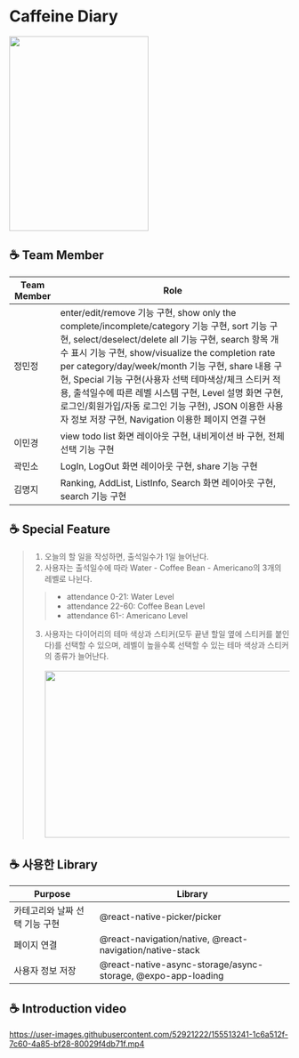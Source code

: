 # Caffeine Diary
<img src="https://user-images.githubusercontent.com/52921222/155350377-92003fde-a43b-4822-b6ac-79c35032c610.JPG" width="250" height="350"><br>
## ☕ Team Member
Team Member | Role
------------- | ---------------
정민정 | enter/edit/remove 기능 구현, show only the complete/incomplete/category 기능 구현, sort 기능 구현, select/deselect/delete all 기능 구현, search 항목 개수 표시 기능 구현, show/visualize the completion rate per category/day/week/month 기능 구현, share 내용 구현, Special 기능 구현(사용자 선택 테마색상/체크 스티커 적용, 출석일수에 따른 레벨 시스템 구현, Level 설명 화면 구현, 로그인/회원가입/자동 로그인 기능 구현), JSON 이용한 사용자 정보 저장 구현, Navigation 이용한 페이지 연결 구현
이민경 | view todo list 화면 레이아웃 구현, 내비게이션 바 구현, 전체 선택 기능 구현
곽민소 | LogIn, LogOut 화면 레이아웃 구현, share 기능 구현
김명지 | Ranking, AddList, ListInfo, Search 화면 레이아웃 구현,  search 기능 구현
## ☕ Special Feature
>1. 오늘의 할 일을 작성하면, 출석일수가 1일 늘어난다.
>2. 사용자는 출석일수에 따라 Water - Coffee Bean - Americano의 3개의 레벨로 나뉜다.
>>* attendance 0-21: Water Level
>>* attendance 22-60: Coffee Bean Level
>>* attendance 61-: Americano Level
>3. 사용자는 다이어리의 테마 색상과 스티커(모두 끝낸 할일 옆에 스티커를 붙인다)를 선택할 수 있으며, 레벨이 높을수록 선택할 수 있는 테마 색상과 스티커의 종류가 늘어난다.
<br><br><img src="https://user-images.githubusercontent.com/52921222/155368533-4b2463d1-b1ba-49cf-9e34-c031032012f7.JPG" width="500" height="300"><br>
## ☕ 사용한 Library
Purpose | Library
------------ | ----------------
카테고리와 날짜 선택 기능 구현 | @react-native-picker/picker 
페이지 연결 | @react-navigation/native, @react-navigation/native-stack 
사용자 정보 저장 | @react-native-async-storage/async-storage, @expo-app-loading 

## ☕ Introduction video
https://user-images.githubusercontent.com/52921222/155513241-1c6a512f-7c60-4a85-bf28-80029f4db71f.mp4




